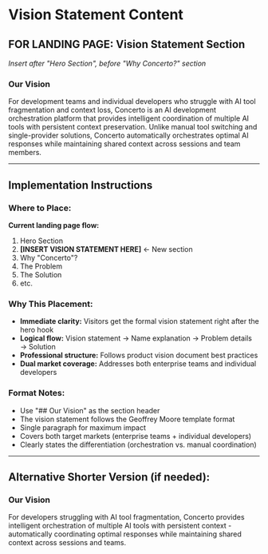 # Vision Statement Content

## FOR LANDING PAGE: Vision Statement Section
*Insert after "Hero Section", before "Why Concerto?" section*

### Our Vision

For development teams and individual developers who struggle with AI tool fragmentation and context loss, Concerto is an AI development orchestration platform that provides intelligent coordination of multiple AI tools with persistent context preservation. Unlike manual tool switching and single-provider solutions, Concerto automatically orchestrates optimal AI responses while maintaining shared context across sessions and team members.

---

## Implementation Instructions

### Where to Place:
**Current landing page flow:**
1. Hero Section
2. **[INSERT VISION STATEMENT HERE]** ← New section
3. Why "Concerto"?
4. The Problem
5. The Solution
6. etc.

### Why This Placement:
- **Immediate clarity:** Visitors get the formal vision statement right after the hero hook
- **Logical flow:** Vision statement → Name explanation → Problem details → Solution
- **Professional structure:** Follows product vision document best practices
- **Dual market coverage:** Addresses both enterprise teams and individual developers

### Format Notes:
- Use "## Our Vision" as the section header
- The vision statement follows the Geoffrey Moore template format
- Single paragraph for maximum impact
- Covers both target markets (enterprise teams + individual developers)
- Clearly states the differentiation (orchestration vs. manual coordination)

---

## Alternative Shorter Version (if needed):

### Our Vision

For developers struggling with AI tool fragmentation, Concerto provides intelligent orchestration of multiple AI tools with persistent context - automatically coordinating optimal responses while maintaining shared context across sessions and teams.